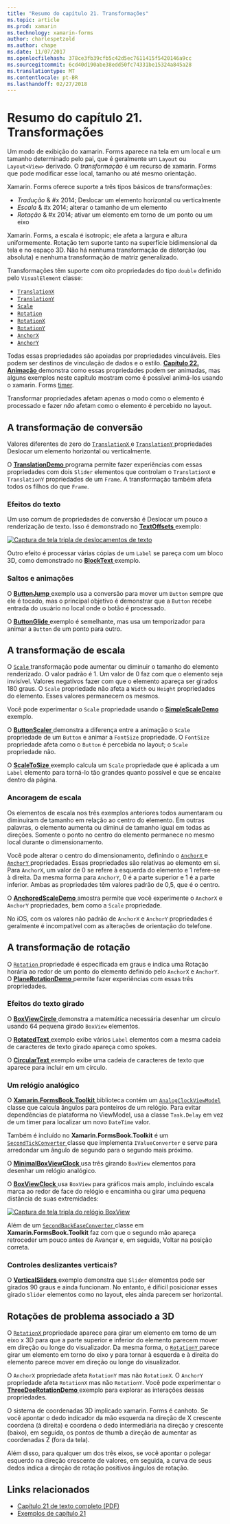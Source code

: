 ```yaml
---
title: "Resumo do capítulo 21. Transformações"
ms.topic: article
ms.prod: xamarin
ms.technology: xamarin-forms
author: charlespetzold
ms.author: chape
ms.date: 11/07/2017
ms.openlocfilehash: 378ce3fb39cfb5c42d5ec7611415f5420146a9cc
ms.sourcegitcommit: 6cd40d190abe38edd50fc74331be15324a845a28
ms.translationtype: MT
ms.contentlocale: pt-BR
ms.lasthandoff: 02/27/2018
---
```

# <a name="summary-of-chapter-21-transforms"></a>Resumo do capítulo 21. Transformações

Um modo de exibição do xamarin. Forms aparece na tela em um local e um tamanho determinado pelo pai, que é geralmente um `Layout` ou `Layout<View>` derivado. O *transformação* é um recurso de xamarin. Forms que pode modificar esse local, tamanho ou até mesmo orientação.

Xamarin. Forms oferece suporte a três tipos básicos de transformações:

- *Tradução* & #x 2014; Deslocar um elemento horizontal ou verticalmente
- *Escala* & #x 2014; alterar o tamanho de um elemento
- *Rotação* & #x 2014; ativar um elemento em torno de um ponto ou um eixo

Xamarin. Forms, a escala é isotropic; ele afeta a largura e altura uniformemente. Rotação tem suporte tanto na superfície bidimensional da tela e no espaço 3D. Não há nenhuma transformação de distorção (ou absoluta) e nenhuma transformação de matriz generalizado.

Transformações têm suporte com oito propriedades do tipo `double` definido pelo `VisualElement` classe:

- [`TranslationX`](https://developer.xamarin.com/api/property/Xamarin.Forms.VisualElement.TranslationX/)
- [`TranslationY`](https://developer.xamarin.com/api/property/Xamarin.Forms.VisualElement.TranslationY/)
- [`Scale`](https://developer.xamarin.com/api/property/Xamarin.Forms.VisualElement.Scale/)
- [`Rotation`](https://developer.xamarin.com/api/property/Xamarin.Forms.VisualElement.Rotation/)
- [`RotationX`](https://developer.xamarin.com/api/property/Xamarin.Forms.VisualElement.RotationX/)
- [`RotationY`](https://developer.xamarin.com/api/property/Xamarin.Forms.VisualElement.RotationY/)
- [`AnchorX`](https://developer.xamarin.com/api/property/Xamarin.Forms.VisualElement.AnchorX/)
- [`AnchorY`](https://developer.xamarin.com/api/property/Xamarin.Forms.VisualElement.AnchorY/)

Todas essas propriedades são apoiadas por propriedades vinculáveis. Eles podem ser destinos de vinculação de dados e o estilo. [**Capítulo 22. Animação** ](~/xamarin-forms/creating-mobile-apps-xamarin-forms/summaries/chapter22.md) demonstra como essas propriedades podem ser animadas, mas alguns exemplos neste capítulo mostram como é possível animá-los usando o xamarin. Forms [timer](~/xamarin-forms/platform/device.md#Device_StartTimer).

Transformar propriedades afetam apenas o modo como o elemento é processado e fazer *não* afetam como o elemento é percebido no layout.

## <a name="the-translation-transform"></a>A transformação de conversão

Valores diferentes de zero do [ `TranslationX` ](https://developer.xamarin.com/api/property/Xamarin.Forms.VisualElement.TranslationX/) e [ `TranslationY` ](https://developer.xamarin.com/api/property/Xamarin.Forms.VisualElement.TranslationY/) propriedades Deslocar um elemento horizontal ou verticalmente.

O [ **TranslationDemo** ](https://github.com/xamarin/xamarin-forms-book-samples/tree/master/Chapter21/TranslationDemo) programa permite fazer experiências com essas propriedades com dois `Slider` elementos que controlam o `TranslationX` e `TranslationY` propriedades de um `Frame`. A transformação também afeta todos os filhos do que `Frame`.

### <a name="text-effects"></a>Efeitos do texto

Um uso comum de propriedades de conversão é Deslocar um pouco a renderização de texto. Isso é demonstrado no [ **TextOffsets** ](https://github.com/xamarin/xamarin-forms-book-samples/tree/master/Chapter21/TextOffsets) exemplo:

[![Captura de tela tripla de deslocamentos de texto](images/ch21fg03-small.png "texto desloca")](images/ch21fg03-large.png "deslocamentos de texto")

Outro efeito é processar várias cópias de um `Label` se pareça com um bloco 3D, como demonstrado no [ **BlockText** ](https://github.com/xamarin/xamarin-forms-book-samples/tree/master/Chapter21/BlockText) exemplo.

### <a name="jumps-and-animations"></a>Saltos e animações

O [ **ButtonJump** ](https://github.com/xamarin/xamarin-forms-book-samples/tree/master/Chapter21/ButtonJump) exemplo usa a conversão para mover um `Button` sempre que ele é tocado, mas o principal objetivo é demonstrar que a `Button` recebe entrada do usuário no local onde o botão é processado.

O [ **ButtonGlide** ](https://github.com/xamarin/xamarin-forms-book-samples/tree/master/Chapter21/ButtonGlide) exemplo é semelhante, mas usa um temporizador para animar a `Button` de um ponto para outro.

## <a name="the-scale-transform"></a>A transformação de escala

O [ `Scale` ](https://developer.xamarin.com/api/property/Xamarin.Forms.VisualElement.Scale/) transformação pode aumentar ou diminuir o tamanho do elemento renderizado. O valor padrão é 1. Um valor de 0 faz com que o elemento seja invisível. Valores negativos fazer com que o elemento apareça ser girados 180 graus. O `Scale` propriedade não afeta a `Width` ou `Height` propriedades do elemento. Esses valores permanecem os mesmos.

Você pode experimentar o `Scale` propriedade usando o [ **SimpleScaleDemo** ](https://github.com/xamarin/xamarin-forms-book-samples/tree/master/Chapter21/SimpleScaleDemo) exemplo.

O [ **ButtonScaler** ](https://github.com/xamarin/xamarin-forms-book-samples/tree/master/Chapter21/ButtonScaler) demonstra a diferença entre a animação o `Scale` propriedade de um `Button` e animar a `FontSize` propriedade. O `FontSize` propriedade afeta como o `Button` é percebida no layout; o `Scale` propriedade não.

O [ **ScaleToSize** ](https://github.com/xamarin/xamarin-forms-book-samples/tree/master/Chapter21/ScaleToSize) exemplo calcula um `Scale` propriedade que é aplicada a um `Label` elemento para torná-lo tão grandes quanto possível e que se encaixe dentro da página.

### <a name="anchoring-the-scale"></a>Ancoragem de escala

Os elementos de escala nos três exemplos anteriores todos aumentaram ou diminuíram de tamanho em relação ao centro do elemento. Em outras palavras, o elemento aumenta ou diminui de tamanho igual em todas as direções. Somente o ponto no centro do elemento permanece no mesmo local durante o dimensionamento.

Você pode alterar o centro do dimensionamento, definindo o [ `AnchorX` ](https://developer.xamarin.com/api/property/Xamarin.Forms.VisualElement.AnchorX/) e [ `AnchorY` ](https://developer.xamarin.com/api/property/Xamarin.Forms.VisualElement.AnchorY/) propriedades. Essas propriedades são relativas ao elemento em si. Para `AnchorX`, um valor de 0 se refere à esquerda do elemento e 1 refere-se à direita. Da mesma forma para `AnchorY`, 0 é a parte superior e 1 é a parte inferior. Ambas as propriedades têm valores padrão de 0,5, que é o centro.

O [ **AnchoredScaleDemo** ](https://github.com/xamarin/xamarin-forms-book-samples/tree/master/Chapter21/AnchoredScaleDemo) amostra permite que você experimente o `AnchorX` e `AnchorY` propriedades, bem como a `Scale` propriedade.

No iOS, com os valores não padrão de `AnchorX` e `AnchorY` propriedades é geralmente é incompatível com as alterações de orientação do telefone.

## <a name="the-rotation-transform"></a>A transformação de rotação

O [ `Rotation` ](https://developer.xamarin.com/api/property/Xamarin.Forms.VisualElement.Rotation/) propriedade é especificada em graus e indica uma Rotação horária ao redor de um ponto do elemento definido pelo `AnchorX` e `AnchorY`. O [ **PlaneRotationDemo** ](https://github.com/xamarin/xamarin-forms-book-samples/tree/master/Chapter21/PlaneRotationDemo) permite fazer experiências com essas três propriedades.

### <a name="rotated-text-effects"></a>Efeitos do texto girado

O [ **BoxViewCircle** ](https://github.com/xamarin/xamarin-forms-book-samples/tree/master/Chapter21/BoxViewCircle) demonstra a matemática necessária desenhar um círculo usando 64 pequena girado `BoxView` elementos.

O [ **RotatedText** ](https://github.com/xamarin/xamarin-forms-book-samples/tree/master/Chapter21/RotatedText) exemplo exibe vários `Label` elementos com a mesma cadeia de caracteres de texto girado apareça como spokes.

O [ **CircularText** ](https://github.com/xamarin/xamarin-forms-book-samples/tree/master/Chapter21/CircularText) exemplo exibe uma cadeia de caracteres de texto que aparece para incluir em um círculo.

### <a name="an-analog-clock"></a>Um relógio analógico

O [ **Xamarin.FormsBook.Toolkit** ](https://github.com/xamarin/xamarin-forms-book-samples/tree/master/Libraries/Xamarin.FormsBook.Toolkit) biblioteca contém um [ `AnalogClockViewModel` ](https://github.com/xamarin/xamarin-forms-book-samples/blob/master/Libraries/Xamarin.FormsBook.Toolkit/Xamarin.FormsBook.Toolkit/AnalogClockViewModel.cs) classe que calcula ângulos para ponteiros de um relógio. Para evitar dependências de plataforma no ViewModel, usa a classe `Task.Delay` em vez de um timer para localizar um novo `DateTime` valor.

Também é incluído no **Xamarin.FormsBook.Toolkit** é um [ `SecondTickConverter` ](https://github.com/xamarin/xamarin-forms-book-samples/blob/master/Libraries/Xamarin.FormsBook.Toolkit/Xamarin.FormsBook.Toolkit/SecondTickConverter.cs) classe que implementa `IValueConverter` e serve para arredondar um ângulo de segundo para o segundo mais próximo.

O [ **MinimalBoxViewClock** ](https://github.com/xamarin/xamarin-forms-book-samples/tree/master/Chapter21/MinimalBoxViewClock) usa três girando `BoxView` elementos para desenhar um relógio analógico.

O [ **BoxViewClock** ](https://github.com/xamarin/xamarin-forms-book-samples/tree/master/Chapter21/BoxViewClock) usa `BoxView` para gráficos mais amplo, incluindo escala marca ao redor de face do relógio e encaminha ou girar uma pequena distância de suas extremidades:

[![Captura de tela tripla do relógio BoxView](images/ch21fg17-small.png "Face do relógio analógico")](images/ch21fg17-large.png "Face do relógio analógico")

Além de um [ `SecondBackEaseConverter` ](https://github.com/xamarin/xamarin-forms-book-samples/blob/master/Libraries/Xamarin.FormsBook.Toolkit/Xamarin.FormsBook.Toolkit/SecondBackEaseConverter.cs) classe em **Xamarin.FormsBook.Toolkit** faz com que o segundo mão apareça retroceder um pouco antes de Avançar e, em seguida, Voltar na posição correta.

### <a name="vertical-sliders"></a>Controles deslizantes verticais?

O [ **VerticalSliders** ](https://github.com/xamarin/xamarin-forms-book-samples/tree/master/Chapter21/VerticalSliders) exemplo demonstra que `Slider` elementos pode ser girados 90 graus e ainda funcionam. No entanto, é difícil posicionar esses girado `Slider` elementos como no layout, eles ainda parecem ser horizontal.

## <a name="3d-ish-rotations"></a>Rotações de problema associado a 3D

O [ `RotationX` ](https://developer.xamarin.com/api/property/Xamarin.Forms.VisualElement.RotationX/) propriedade aparece para girar um elemento em torno de um eixo x 3D para que a parte superior e inferior do elemento parecem mover em direção ou longe do visualizador. Da mesma forma, o [ `RotationY` ](https://developer.xamarin.com/api/property/Xamarin.Forms.VisualElement.RotationY/) parece girar um elemento em torno do eixo y para tornar à esquerda e à direita do elemento parece mover em direção ou longe do visualizador.

O `AnchorX` propriedade afeta `RotationY` mas não `RotationX`. O `AnchorY` propriedade afeta `RotationX` mas não `RotationY`. Você pode experimentar o [ **ThreeDeeRotationDemo** ](https://github.com/xamarin/xamarin-forms-book-samples/tree/master/Chapter21/ThreeDeeRotationDemo) exemplo para explorar as interações dessas propriedades.

O sistema de coordenadas 3D implicado xamarin. Forms é canhoto. Se você apontar o dedo indicador da mão esquerda na direção de X crescente coordena (à direita) e coordena o dedo intermediária na direção y crescente (baixo), em seguida, os pontos de thumb a direção de aumentar as coordenadas Z (fora da tela).

Além disso, para qualquer um dos três eixos, se você apontar o polegar esquerdo na direção crescente de valores, em seguida, a curva de seus dedos indica a direção de rotação positivos ângulos de rotação.



## <a name="related-links"></a>Links relacionados

- [Capítulo 21 de texto completo (PDF)](https://download.xamarin.com/developer/xamarin-forms-book/XamarinFormsBook-Ch21-Apr2016.pdf)
- [Exemplos de capítulo 21](https://github.com/xamarin/xamarin-forms-book-samples/tree/master/Chapter21)
